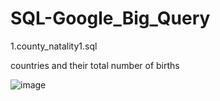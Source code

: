 # SQL-Google_Big_Query

1.county_natality1.sql

countries and their total number of births

![image](https://user-images.githubusercontent.com/100765828/156346410-dd4bc0bd-7d22-4ee8-a5a3-fd3942e8c316.png)
